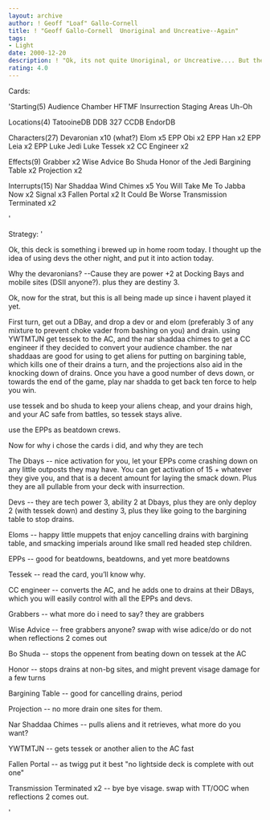 ```yaml
---
layout: archive
author: ! Geoff "Loaf" Gallo-Cornell
title: ! "Geoff Gallo-Cornell  Unoriginal and Uncreative--Again"
tags:
- Light
date: 2000-12-20
description: ! "Ok, its not quite Unoriginal, or Uncreative.... But the name got you to read it, didnt it?"
rating: 4.0
---
```

Cards: 

'Starting(5)
Audience Chamber
HFTMF
Insurrection
Staging Areas
Uh-Oh

Locations(4)
TatooineDB
DDB 327
CCDB
EndorDB

Characters(27)
Devaronian x10 (what?)
Elom x5
EPP Obi x2
EPP Han x2
EPP Leia x2
EPP Luke
Jedi Luke
Tessek x2
CC Engineer x2

Effects(9)
Grabber x2
Wise Advice
Bo Shuda
Honor of the Jedi
Bargining Table x2
Projection x2

Interrupts(15)
Nar Shaddaa Wind Chimes x5
You Will Take Me To Jabba Now x2
Signal x3
Fallen Portal x2
It Could Be Worse
Transmission Terminated x2

'

Strategy: '


Ok, this deck is something i brewed up in home room today. I thought up the idea of using devs the other night, and put it into action today.

Why the devaronians?
--Cause they are power +2 at Docking Bays and mobile sites (DSII anyone?). plus they are destiny 3.

Ok, now for the strat, but this is all being made up since i havent played it yet.

First turn, get out a DBay, and drop a dev or and elom (preferably 3 of any mixture to prevent choke vader from bashing on you) and drain. using YWTMTJN get tessek to the AC, and the nar shaddaa chimes to get a CC engineer if they decided to convert your audience chamber. the nar shaddaas are good for using to get aliens for putting on bargining table, which kills one of their drains a turn, and the projections also aid in the knocking down of drains. Once you have a good number of devs down, or towards the end of the game, play nar shadda to get back ten force to help you win.

use tessek and bo shuda to keep your aliens cheap, and your drains high, and your AC safe from battles, so tessek stays alive.

use the EPPs as beatdown crews.

Now for why i chose the cards i did, and why they are tech

The Dbays -- nice activation for you, let your EPPs come crashing down on any little outposts they may have. You can get activation of 15 + whatever they give you, and that is a decent amount for laying the smack down. Plus they are all pullable from your deck with insurrection.

Devs -- they are tech power 3, ability 2 at Dbays, plus they are only deploy 2 (with tessek down) and destiny 3, plus they like going to the bargining table to stop drains.

Eloms -- happy little muppets that enjoy cancelling drains with bargining table, and smacking imperials around like small red headed step children.

EPPs -- good for beatdowns, beatdowns, and yet more beatdowns

Tessek -- read the card, you’ll know why.

CC engineer -- converts the AC, and he adds one to drains at their DBays, which you will easily control with all the EPPs and devs.

Grabbers -- what more do i need to say? they are grabbers

Wise Advice -- free grabbers anyone? swap with wise adice/do or do not	when reflections 2 comes out

Bo Shuda -- stops the oppenent from beating down on tessek at the AC

Honor -- stops drains at non-bg sites, and might prevent visage damage for a few turns

Bargining Table -- good for cancelling drains, period

Projection -- no more drain one sites for them.

Nar Shaddaa Chimes -- pulls aliens and it retrieves, what more do you want?

YWTMTJN -- gets tessek or another alien to the AC fast

Fallen Portal -- as twigg put it best "no lightside deck is complete with out one"

Transmission Terminated x2 -- bye bye visage. swap with TT/OOC when reflections 2 comes out.



'